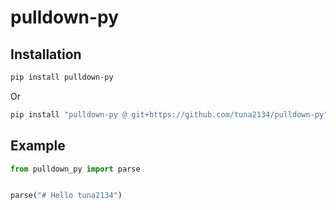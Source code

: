 # pulldown-py

## Installation

```sh
pip install pulldown-py
```

Or

```sh
pip install "pulldown-py @ git+https://github.com/tuna2134/pulldown-py"
```

## Example

```py
from pulldown_py import parse


parse("# Hello tuna2134")
```
